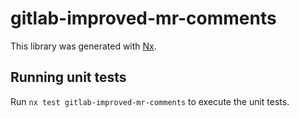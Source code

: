 # gitlab-improved-mr-comments

This library was generated with [Nx](https://nx.dev).

## Running unit tests

Run `nx test gitlab-improved-mr-comments` to execute the unit tests.
